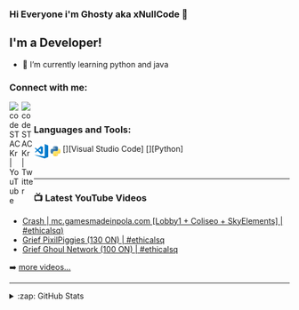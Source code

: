 ### Hi Everyone i'm Ghosty aka xNullCode 👋

## I'm a Developer!

- 🌱 I’m currently learning python and java

### Connect with me:

[<img align="left" alt="codeSTACKr | YouTube" width="22px" src="https://cdn.jsdelivr.net/npm/simple-icons@v3/icons/youtube.svg" />][youtube]
[<img align="left" alt="codeSTACKr | Twitter" width="22px" src="https://cdn.jsdelivr.net/npm/simple-icons@v3/icons/twitter.svg" />][twitter]

<br />

### Languages and Tools:

[<img align="left" alt="Visual Studio Code" width="26px" src="https://raw.githubusercontent.com/github/explore/80688e429a7d4ef2fca1e82350fe8e3517d3494d/topics/visual-studio-code/visual-studio-code.png" />][Visual Studio Code]
[<img align="left" alt="Python" width="26px" src="https://raw.githubusercontent.com/github/explore/78df643247d429f6cc873026c0622819ad797942/topics/python/python.png" />][Python]

<br />

---

### 📺 Latest YouTube Videos

<!-- YOUTUBE:START -->
- [Crash | mc.gamesmadeinpola.com [Lobby1 + Coliseo + SkyElements] | #ethicalsq)](https://www.youtube.com/watch?v=IByS7sRK9Go)
- [Grief PixilPiggies (130 ON) | #ethicalsq](https://www.youtube.com/watch?v=64b5-zVNtVk)
- [Grief Ghoul Network (100 ON) | #ethicalsq](https://www.youtube.com/watch?v=e9vV53xGH44&t=88s)
<!-- YOUTUBE:END -->

➡️ [more videos...](https://youtube.com/zGhosty)

---

<details>
  <summary>:zap: GitHub Stats</summary>

  <img align="left" alt="xNullCode GitHub Stats" src="https://github-readme-stats.codestackr.vercel.app/api?username=xNullCode&show_icons=true&hide_border=true" />

</details>

[twitter]: https://twitter.com/zGhosty_
[youtube]: https://youtube.com/zGhosty
